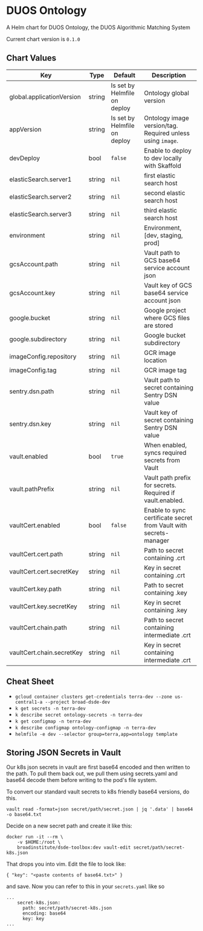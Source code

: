 DUOS Ontology
========
A Helm chart for DUOS Ontology, the DUOS Algorithmic Matching System

Current chart version is `0.1.0`





## Chart Values

| Key | Type | Default | Description |
|-----|------|---------|-------------|
| global.applicationVersion | string | Is set by Helmfile on deploy | Ontology global version |
| appVersion | string | Is set by Helmfile on deploy | Ontology image version/tag. Required unless using `image`. |
| devDeploy | bool | `false` | Enable to deploy to dev locally with Skaffold |
| elasticSearch.server1 | string | `nil` | first elastic search host |
| elasticSearch.server2 | string | `nil` | second elastic search host |
| elasticSearch.server3 | string | `nil` | third elastic search host |
| environment | string | `nil` | Environment, [dev, staging, prod] |
| gcsAccount.path | string | `nil` | Vault path to GCS base64 service account json |
| gcsAccount.key | string | `nil` | Vault key of GCS base64 service account json |
| google.bucket | string | `nil` | Google project where GCS files are stored |
| google.subdirectory | string | `nil` | Google bucket subdirectory |
| imageConfig.repository | string | `nil` | GCR image location |
| imageConfig.tag | string | `nil` | GCR image tag |
| sentry.dsn.path | string | `nil` | Vault path to secret containing Sentry DSN value |
| sentry.dsn.key | string | `nil` | Vault key of secret containing Sentry DSN value |
| vault.enabled | bool | `true` | When enabled, syncs required secrets from Vault |
| vault.pathPrefix | string | `nil` | Vault path prefix for secrets. Required if vault.enabled. |
| vaultCert.enabled | bool | `false` | Enable to sync certificate secret from Vault with secrets-manager |
| vaultCert.cert.path | string | `nil` | Path to secret containing .crt |
| vaultCert.cert.secretKey | string | `nil` | Key in secret containing .crt |
| vaultCert.key.path | string | `nil` | Path to secret containing .key |
| vaultCert.key.secretKey | string | `nil` | Key in secret containing .key |
| vaultCert.chain.path | string | `nil` | Path to secret containing intermediate .crt |
| vaultCert.chain.secretKey | string | `nil` | Key in secret containing intermediate .crt |

## Cheat Sheet

* `gcloud container clusters get-credentials terra-dev --zone us-central1-a --project broad-dsde-dev`
* `k get secrets -n terra-dev`
* `k describe secret ontology-secrets -n terra-dev`
* `k get configmap -n terra-dev`
* `k describe configmap ontology-configmap -n terra-dev`
* `helmfile -e dev --selector group=terra,app=ontology template`

## Storing JSON Secrets in Vault
Our k8s json secrets in vault are first base64 encoded and then written to 
the path. To pull them back out, we pull them using secrets.yaml and 
base64 decode them before writing to the pod's file system.

To convert our standard vault secrets to k8s friendly base64 versions, do this.
```
vault read -format=json secret/path/secret.json | jq '.data' | base64 -o base64.txt
```  
Decide on a new secret path and create it like this:
```
docker run -it --rm \
    -v $HOME:/root \
    broadinstitute/dsde-toolbox:dev vault-edit secret/path/secret-k8s.json
```
That drops you into vim. Edit the file to look like:
```
{ "key": "<paste contents of base64.txt>" }
```
and save. Now you can refer to this in your `secrets.yaml` like so
```
...
    secret-k8s.json:
      path: secret/path/secret-k8s.json
      encoding: base64
      key: key
...
```